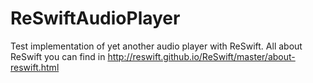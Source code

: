 # ReSwiftAudioPlayer
Test implementation of yet another audio player with ReSwift.
All about ReSwift you can find in http://reswift.github.io/ReSwift/master/about-reswift.html
